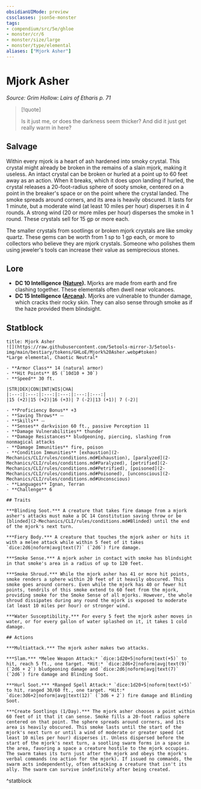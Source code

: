 ```yaml
---
obsidianUIMode: preview
cssclasses: json5e-monster
tags:
- compendium/src/5e/ghloe
- monster/cr/6
- monster/size/large
- monster/type/elemental
aliases: ["Mjork Asher"]
---
```

# Mjork Asher
*Source: Grim Hollow: Lairs of Etharis p. 71*  

> [!quote]  
> 
> Is it just me, or does the darkness seem thicker? And did it just get really warm in here?

## Salvage

Within every mjork is a heart of ash hardened into smoky crystal. This crystal might already be broken in the remains of a slain mjork, making it useless. An intact crystal can be broken or hurled at a point up to 60 feet away as an action. When it breaks, which it does upon landing if hurled, the crystal releases a 20-foot-radius sphere of sooty smoke, centered on a point in the breaker's space or on the point where the crystal landed. The smoke spreads around corners, and its area is heavily obscured. It lasts for 1 minute, but a moderate wind (at least 10 miles per hour) disperses it in 4 rounds. A strong wind (20 or more miles per hour) disperses the smoke in 1 round. These crystals sell for 15 gp or more each.

The smaller crystals from sootlings or broken mjork crystals are like smoky quartz. These gems can be worth from 1 sp to 1 gp each, or more to collectors who believe they are mjork crystals. Someone who polishes them using jeweler's tools can increase their value as semiprecious stones.

## Lore

- **DC 10 Intelligence ([Nature](2-Mechanics/CLI/rules/skills.md#Nature)).** Mjorks are made from earth and fire clashing together. These elementals often dwell near volcanoes.  
- **DC 15 Intelligence ([Arcana](2-Mechanics/CLI/rules/skills.md#Arcana)).** Mjorks are vulnerable to thunder damage, which cracks their rocky skin. They can also sense through smoke as if the haze provided them blindsight.  

## Statblock

```ad-statblock
title: Mjork Asher
![](https://raw.githubusercontent.com/5etools-mirror-3/5etools-img/main/bestiary/tokens/GHLoE/Mjork%20Asher.webp#token)
*Large elemental, Chaotic Neutral*

- **Armor Class** 14 (natural armor)
- **Hit Points** 85 (`10d10 + 30`)
- **Speed** 30 ft.

|STR|DEX|CON|INT|WIS|CHA|
|:---:|:---:|:---:|:---:|:---:|:---:|
|15 (+2)|15 (+2)|16 (+3)| 7 (-2)|13 (+1)| 7 (-2)|

- **Proficiency Bonus** +3
- **Saving Throws** ⏤
- **Skills** ⏤
- **Senses** darkvision 60 ft., passive Perception 11
- **Damage Vulnerabilities** thunder
- **Damage Resistances** bludgeoning, piercing, slashing from nonmagical attacks
- **Damage Immunities** fire, poison
- **Condition Immunities** [exhaustion](2-Mechanics/CLI/rules/conditions.md#Exhaustion), [paralyzed](2-Mechanics/CLI/rules/conditions.md#Paralyzed), [petrified](2-Mechanics/CLI/rules/conditions.md#Petrified), [poisoned](2-Mechanics/CLI/rules/conditions.md#Poisoned), [unconscious](2-Mechanics/CLI/rules/conditions.md#Unconscious)
- **Languages** Ignan, Terran
- **Challenge** 6

## Traits

***Blinding Soot.*** A creature that takes fire damage from a mjork asher's attacks must make a DC 14 Constitution saving throw or be [blinded](2-Mechanics/CLI/rules/conditions.md#Blinded) until the end of the mjork's next turn.

***Fiery Body.*** A creature that touches the mjork asher or hits it with a melee attack while within 5 feet of it takes `dice:2d6|noform|avg|text(7)` (`2d6`) fire damage.

***Smoke Sense.*** A mjork asher in contact with smoke has blindsight in that smoke's area in a radius of up to 120 feet.

***Smoke Shroud.*** While the mjork asher has 41 or more hit points, smoke renders a sphere within 20 feet of it heavily obscured. This smoke goes around corners. Even while the mjork has 40 or fewer hit points, tendrils of this smoke extend to 60 feet from the mjork, providing smoke for the Smoke Sense of all mjorks. However, the whole shroud dissipates during any round the mjork is exposed to moderate (at least 10 miles per hour) or stronger wind.

***Water Susceptibility.*** For every 5 feet the mjork asher moves in water, or for every gallon of water splashed on it, it takes 1 cold damage.

## Actions

***Multiattack.*** The mjork asher makes two attacks.

***Slam.*** *Melee Weapon Attack:* `dice:1d20+5|noform|text(+5)` to hit, reach 5 ft., one target. *Hit:* `dice:2d6+2|noform|avg|text(9)` (`2d6 + 2`) bludgeoning damage and `dice:2d6|noform|avg|text(7)` (`2d6`) fire damage and Blinding Soot.

***Hurl Soot.*** *Ranged Spell Attack:* `dice:1d20+5|noform|text(+5)` to hit, ranged 30/60 ft., one target. *Hit:* `dice:3d6+2|noform|avg|text(12)` (`3d6 + 2`) fire damage and Blinding Soot.

***Create Sootlings (1/Day).*** The mjork asher chooses a point within 60 feet of it that it can sense. Smoke fills a 20-foot radius sphere centered on that point. The sphere spreads around corners, and its area is heavily obscured. This smoke lasts until the start of the mjork's next turn or until a wind of moderate or greater speed (at least 10 miles per hour) disperses it. Unless dispersed before the start of the mjork's next turn, a sootling swarm forms in a space in the area, favoring a space a creature hostile to the mjork occupies. The swarm takes its turn just after the mjork and obeys the mjork's verbal commands (no action for the mjork). If issued no commands, the swarm acts independently, often attacking a creature that isn't its ally. The swarm can survive indefinitely after being created.
```
^statblock
